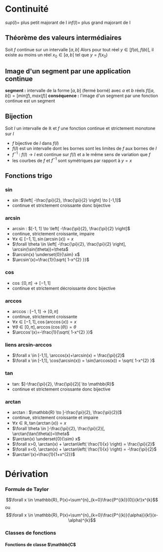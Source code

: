 # Continuité
$sup(I)=$ plus petit majorant de I
$inf(I)=$ plus grand majorant de I

## Théorème des valeurs intermédiaires
Soit $f$ continue sur un intervalle $[a,b]$
Alors pour tout réel $y \in [f(a),f(b)]$, il existe au moins un réel $x_{0} \in [a,b]$ tel que $y = f(x_{0})$

## Image d'un segment par une application continue
**segment :** intervalle de la forme $[a,b]$ (fermé borné) avec $a$ et $b$ réels
$f([a,b])=[min(f), max(f)]$
**conséquence :** l'image d'un segment par une fonction continue est un segment

## Bijection
Soit $I$ un intervalle de $\mathbb{R}$ et $f$ une fonction continue et strictement monotone sur $I$
* $f$ bijective de $I$ dans $f(I)$
* $f(I)$ est un intervalle dont les bornes sont les limites de $f$ aux bornes de $I$
* $f^{-1}$ : $f(I) \to I$ est continue sur $f(I)$ et a le même sens de variation que $f$
* les courbes de $f$ et $f^{-1}$ sont symétriques par rapport à $y=x$

## Fonctions trigo
### sin
* sin :$\left[ -\frac{\pi}{2}, \frac{\pi}{2} \right] \to [-1,1]$ 
* continue et strictement croissante donc bijective
### arcsin
* arcsin : $[-1, 1] \to \left[ -\frac{\pi}{2}, \frac{\pi}{2} \right]$
* continue, strictement croissante, impaire
* $\forall x \in [-1,1], \sin(\arcsin(x))=x$
* $\forall \theta \in \left[ -\frac{\pi}{2}, \frac{\pi}{2} \right], \arcsin(\sin(\theta))=\theta$
* $\arcsin(x) \underset{0}{\sim} x$
* $\arcsin'(x)=\frac{1}{\sqrt{ 1-x^{2} }}$
### cos
* cos :$\left[ 0,\pi \right] \to [-1,1]$ 
* continue et strictement décroissante donc bijective
### arccos
* arccos : $[-1, 1] \to \left[ 0,\pi \right]$
* continue, strictement croissante
* $\forall x \in [-1,1], \cos(\arccos(x))=x$
* $\forall \theta \in \left[ 0,\pi \right], \arccos(\cos(\theta))=\theta$
* $\arccos'(x)=-\frac{1}{\sqrt{ 1-x^{2} }}$

### liens arcsin-arccos
* $\forall x \in [-1,1], \arccos(x)+\arcsin(x) = \frac{\pi}{2}$
* $\forall x \in [-1,1], \cos(\arcsin(x)) = \sin(\arccos(x)) = \sqrt{ 1-x^{2} }$
### tan
* tan: $]-\frac{\pi}{2}, \frac{\pi}{2}[ \to \mathbb{R}$
* continue et strictement croissante donc bijective
### arctan
* arctan : $\mathbb{R} \to ]-\frac{\pi}{2}, \frac{\pi}{2}[$
* continue, strictement croissante et impaire
* $\forall x \in \mathbb{R}, \tan(\arctan(x))=x$
* $\forall \theta \in ]-\frac{\pi}{2}, \frac{\pi}{2}[, \arctan(\tan(\theta))=\theta$
* $\arctan(x) \underset{0}{\sim} x$
* $\forall x>0, \arctan(x) + \arctan\left( \frac{1}{x} \right) = \frac{\pi}{2}$
* $\forall x<0, \arctan(x) + \arctan\left( \frac{1}{x} \right) = -\frac{\pi}{2}$
* $\arctan'(x)=\frac{1}{1+x^{2}}$

# Dérivation

### Formule de Taylor
$$\forall x \in \mathbb{R}, P(x)=\sum^{n}_{k=0}\frac{P^{(k)}(0)}{k!}x^{k}$$
ou $$\forall x \in \mathbb{R}, P(x)=\sum^{n}_{k=0}\frac{P^{(k)}(\alpha)}{k!}(x-\alpha)^{k}$$
### Classes de fonctions
#### Fonctions de classe $\mathbb{C$